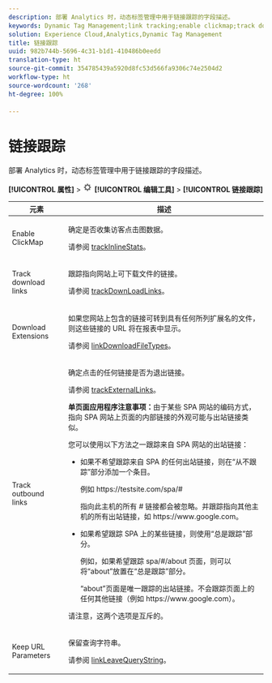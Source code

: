 ```yaml
---
description: 部署 Analytics 时，动态标签管理中用于链接跟踪的字段描述。
keywords: Dynamic Tag Management;link tracking;enable clickmap;track download links;download extensions;track outbound links;keep url parameters
solution: Experience Cloud,Analytics,Dynamic Tag Management
title: 链接跟踪
uuid: 982b744b-5696-4c31-b1d1-410486b0eedd
translation-type: ht
source-git-commit: 354785439a5920d8fc53d566fa9306c74e2504d2
workflow-type: ht
source-wordcount: '268'
ht-degree: 100%

---
```



# 链接跟踪

部署 Analytics 时，动态标签管理中用于链接跟踪的字段描述。

**[!UICONTROL 属性]** > ![齿轮图标](assets/settings_gear.png) **[!UICONTROL 编辑工具]** > **[!UICONTROL 链接跟踪]**

<table id="table_F23FB0B284E74B66A107B1D69D22A51C">
 <thead>
  <tr>
   <th colname="col1" class="entry"> 元素 </th>
   <th colname="col2" class="entry"> 描述 </th>
  </tr> 
 </thead>
 <tbody> 
  <tr> 
   <td colname="col1"> Enable ClickMap </td>
   <td colname="col2"> <p>确定是否收集访客点击图数据。 </p> <p>请参阅 <a href="../../../vars/config-vars/trackinlinestats.md">trackInlineStats</a>。 </p> </td>
  </tr>
  <tr>
   <td colname="col1"> Track download links </td>
   <td colname="col2"> <p>跟踪指向网站上可下载文件的链接。 </p> <p>请参阅 <a href="../../../vars/config-vars/trackdownloadlinks.md">trackDownLoadLinks</a>。</p> </td>
  </tr> 
  <tr> 
   <td colname="col1"> Download Extensions </td> 
   <td colname="col2"> <p>如果您网站上包含的链接可转到具有任何所列扩展名的文件，则这些链接的 URL 将在报表中显示。 </p>请参阅 <a href="../../../vars/config-vars/linkdownloadfiletypes.md">linkDownloadFileTypes</a>。 </p> </td>
  </tr>
  <tr> 
   <td colname="col1"> Track outbound links </td>
   <td colname="col2"> <p>确定点击的任何链接是否为退出链接。 </p> <p>请参阅 <a href="../../../vars/config-vars/trackexternallinks.md">trackExternalLinks</a>。 </p> <p><b>单页面应用程序注意事项：</b>由于某些 SPA 网站的编码方式，指向 SPA 网站上页面的内部链接的外观可能与出站链接类似。 </p> <p>您可以使用以下方法之一跟踪来自 SPA 网站的出站链接： </p>
    <ul id="ul_A4179633ED0644C3BA5F548A58CA4EC9">
     <li id="li_1959FBF14E42469FA8724B37EB58BC54"> <p>如果不希望跟踪来自 SPA 的任何出站链接，则在“<span class="wintitle">从不跟踪</span>”部分添加一个条目。 </p> <p>例如 <span class="filepath">https://testsite.com/spa/#</span> </p> <p>指向此主机的所有 # 链接都会被忽略。并跟踪指向其他主机的所有出站链接，如 <span class="filepath">https://www.google.com</span>。 </p> </li>
     <li id="li_37DD4D37887243FB928C9C04ACE9D39E"> <p>如果希望跟踪 SPA 上的某些链接，则使用“<span class="wintitle">总是跟踪</span>”部分。 </p> <p>例如，如果希望跟踪 <span class="filepath">spa/#/about</span> 页面，则可以将“about”放置在“<span class="wintitle">总是跟踪</span>”部分。 </p> <p>“about”页面是唯一跟踪的出站链接。不会跟踪页面上的任何其他链接（例如 <span class="filepath">https://www.google.com</span>）。 </p> </li>
    </ul> <p>请注意，这两个选项是互斥的。 </p> </td> 
  </tr>
  <tr>
   <td colname="col1"> Keep URL Parameters </td>
   <td colname="col2"> <p>保留查询字符串。 </p> <p>请参阅 <a href="../../../vars/config-vars/linkleavequerystring.md">linkLeaveQueryString</a>。 </p> </td>
  </tr>
 </tbody>
</table>
